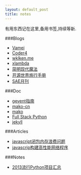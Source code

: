 ```yaml
---
layout: default_post
title: notes
---
```


有用东西记在这里,备用书签,持续等新.

###Blogs
+	[Vamei](http://www.cnblogs.com/vamei)
+	[Coder4](http://www.coder4.com)
+	[wklken.me](http://wklken.me/)
+	[xlambda](http://xlambda.com/)
+	[简明现代魔法](http://www.nowamagic.net/)
+	[开源世界旅行手册](http://i.linuxtoy.org/docs/guide/index.html)
+	[SAE月刊](http://blog.sae.sina.com.cn/?x=0&y=0&s=SAE%E6%9C%88%E5%88%8A)

###Doc
+	[gevent指南](http://xlambda.com/gevent-tutorial/)
+	[mako-cn](http://docs.makotemplates.org/en/latest/)
+	[mako](http://help.42qu.com/code/mako.html)
+	[Full Stack Python](http://www.fullstackpython.com/)
+	[jekyll](http://jekyllcn.com/docs/)

###Articles
+	[javascript闭包内存浪费问题](http://www.blogbus.com/ramiel-logs/225063778.html)
+	[javascrip构建高性能网络程序](http://www.blogbus.com/ramiel-logs/224887588.html)

###Notes
+	[2013流行Python项目汇总](http://www.iteye.com/news/28717-2013-top-python-projects)
